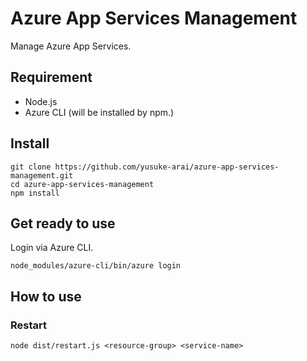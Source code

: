 # Azure App Services Management
Manage Azure App Services.

## Requirement
* Node.js
* Azure CLI (will be installed by npm.)

## Install
```
git clone https://github.com/yusuke-arai/azure-app-services-management.git
cd azure-app-services-management
npm install
```

## Get ready to use
Login via Azure CLI.
```
node_modules/azure-cli/bin/azure login
```

## How to use
### Restart
```
node dist/restart.js <resource-group> <service-name>
```

